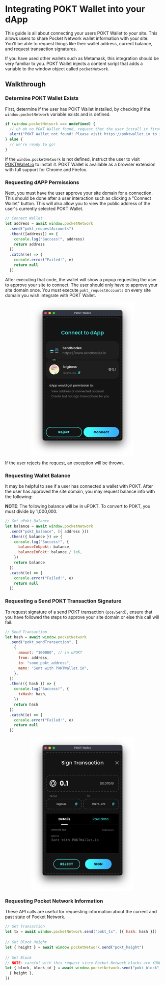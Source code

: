 # Integrating POKT Wallet into your dApp

This guide is all about connecting your users POKT Wallet to your site. This allows users to share Pocket Network wallet
information with your site. You'll be able to request things like their wallet address, current balance, and request transaction signatures.

If you have used other wallets such as Metamask, this integration should be very familiar to you. POKT Wallet injects a
content script that adds a variable to the window object called `pocketNetwork`.

## Walkthrough

### Determine POKT Wallet Exists

First, determine if the user has POKT Wallet installed, by checking if the `window.pocketNetwork` variable exists and is defined.

```js
if (window.pocketNetwork === undefined) {
  // uh oh no POKT Wallet found, request that the user install it first.
  alert("POKT Wallet not found! Please visit https://poktwallet.io to install")
} else {
  // we're ready to go!
}
```

If the `window.pocketNetwork` is not defined, instruct the user to visit [POKTWallet.io](https://poktwallet.io/) to install it. POKT Wallet is available as a browser extension with full support for Chrome and Firefox.

### Requesting dAPP Permissions

Next, you must have the user approve your site domain for a connection. This should be done after a user interaction
such as clicking a "Connect Wallet" button. This will also allow you to view the public address of the user's currently
selected POKT Wallet.

```js
// Connect Wallet
let address = await window.pocketNetwork
  .send("pokt_requestAccounts")
  .then(([address]) => {
    console.log("Success!", address)
    return address
  })
  .catch((e) => {
    console.error("Failed!", e)
    return null
  })
```

After executing that code, the wallet will show a popup requesting the user to approve your site to connect. The user should only have to approve your site domain once. You must execute `pokt_requestAccounts` on every site domain you wish integrate with POKT Wallet.

<img src="./img/integration-connect-wallet.png" height=500 style="margin: 0 auto; display: block;">

If the user rejects the request, an exception will be thrown.

### Requesting Wallet Balance

It may be helpful to see if a user has connected a wallet with POKT. After the user has approved the site domain, you may
request balance info with the following:

**NOTE**: The following balance will be in uPOKT. To convert to POKT, you must divide by 1,000,000.

```js
// Get uPokt Balance
let balance = await window.pocketNetwork
  .send("pokt_balance", [{ address }])
  .then(({ balance }) => {
    console.log("Success!", {
      balanceInUpokt: balance,
      balanceInPokt: balance / 1e6,
    })
    return balance
  })
  .catch((e) => {
    console.error("Failed!", e)
    return null
  })
```

### Requesting a Send POKT Transaction Signature

To request signature of a send POKT transaction `(pos/Send)`, ensure that you have followed the steps to approve your
site domain or else this call will fail.

```js
// Send Transaction
let hash = await window.pocketNetwork
  .send("pokt_sendTransaction", [
    {
      amount: "100000", // in uPOKT
      from: address,
      to: "some_pokt_address",
      memo: "Sent with POKTWallet.io",
    },
  ])
  .then(({ hash }) => {
    console.log("Success!", {
      txHash: hash,
    })
    return hash
  })
  .catch((e) => {
    console.error("Failed!", e)
    return null
  })
```

<img src="./img/integration-sign-transaction.png" height=500 style="margin: 0 auto; display: block;">

### Requesting Pocket Network Information

These API calls are useful for requesting information about the current and past state of Pocket Network.

```js
// Get Transaction
let tx = await window.pocketNetwork.send("pokt_tx", [{ hash: hash }])

// Get Block Height
let { height } = await window.pocketNetwork.send("pokt_height")

// Get Block
// NOTE: careful with this request since Pocket Network blocks are YUUUUGGGE and will use a lot of the user's PC resources (CPU/Network/etc.
let { block, block_id } = await window.pocketNetwork.send("pokt_block", [
  { height },
])
```
